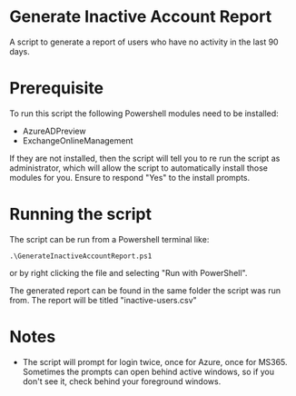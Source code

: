 # Generate Inactive Account Report
A script to generate a report of users who have no activity in the last 90 days.

# Prerequisite
To run this script the following Powershell modules need to be installed:
- AzureADPreview
- ExchangeOnlineManagement

If they are not installed, then the script will tell you to re run the script as administrator, which will allow the script to automatically install those modules for you. Ensure to respond "Yes" to the install prompts.

# Running the script
The script can be run from a Powershell terminal like:
```
.\GenerateInactiveAccountReport.ps1
```
or by right clicking the file and selecting "Run with PowerShell".

The generated report can be found in the same folder the script was run from. The report will be titled "inactive-users.csv"

# Notes
- The script will prompt for login twice, once for Azure, once for MS365. Sometimes the prompts can open behind active windows, so if you don't see it, check behind your foreground windows.